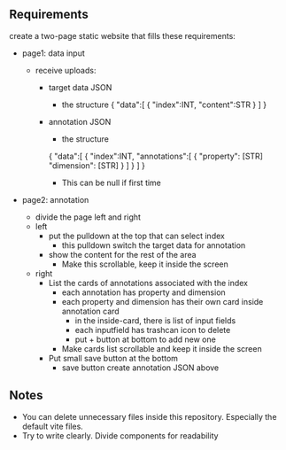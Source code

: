 ## Requirements

create a two-page static website that fills these requirements:

- page1: data input

  - receive uploads:

    - target data JSON
      - the structure
        {
        "data":[
        {
        "index":INT,
        "content":STR
        }
        ]
        }
    - annotation JSON

      - the structure

      {
      "data":[
      {
      "index":INT,
      "annotations":[
      {
      "property": [STR]
      "dimension": [STR]
      }
      ]
      }
      ]
      }

      - This can be null if first time

- page2: annotation
  - divide the page left and right
  - left
    - put the pulldown at the top that can select index
      - this pulldown switch the target data for annotation
    - show the content for the rest of the area
      - Make this scrollable, keep it inside the screen
  - right
    - List the cards of annotations associated with the index
      - each annotation has property and dimension
      - each property and dimension has their own card inside annotation card
        - in the inside-card, there is list of input fields
        - each inputfield has trashcan icon to delete
        - put + button at bottom to add new one
      - Make cards list scrollable and keep it inside the screen
    - Put small save button at the bottom
      - save button create annotation JSON above

## Notes

- You can delete unnecessary files inside this repository. Especially the default vite files.
- Try to write clearly. Divide components for readability
